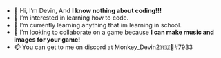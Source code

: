 - 👋 Hi, I’m Devin, And **I know nothing about coding!!!**
- 👀 I’m interested in learning how to code.
- 🌱 I’m currently learning anything that im learning in school.
- 💞️ I’m looking to collaborate on a game because **I can make music and images for your game!**
- 📫 You can get to me on discord at Monkey_Devin2🇷🇺🐸#7933

<!---
MonjeyDaGuineaPig/MonjeyDaGuineaPig is a ✨ special ✨ repository because its `README.md` (this file) appears on your GitHub profile.
You can click the Preview link to take a look at your changes.
--->

